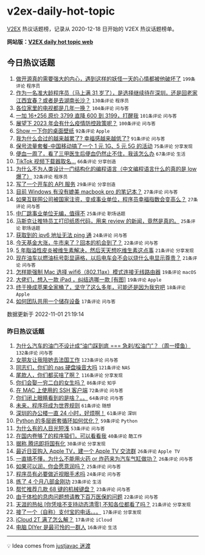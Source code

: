 # v2ex-daily-hot-topic

[V2EX](https://www.v2ex.com/) 热议话题榜，记录从 2020-12-18 日开始的 V2EX 热议话题榜单。

**网站版：[V2EX daily hot topic web](https://boojack.github.io/v2ex-daily-hot-topic-web/)**

## 今日热议话题

<!-- TODAY BEGIN -->

1. [做开源真的需要强大的内心，遇到这样的妖怪一天的心情都被他破坏了](https://www.v2ex.com/t/891756) `199条评论` `程序员`
1. [作为一名准大龄程序员（马上满 31 岁了），是选择继续待在深圳，还是回老家江西宜春？或者是去湖南长沙？](https://www.v2ex.com/t/891658) `130条评论` `程序员`
1. [各位家里的电视都是几年一换？](https://www.v2ex.com/t/891631) `104条评论` `问与答`
1. [一加 16+256 原价 3799 直降 600 到 3199，打醒我](https://www.v2ex.com/t/891630) `101条评论` `问与答`
1. [展望下 2023 年会有什么疫情防控政策呢？](https://www.v2ex.com/t/891681) `100条评论` `问与答`
1. [Show 一下你的桌面壁纸](https://www.v2ex.com/t/891728) `92条评论` `Apple`
1. [我为什么会过的越来越累了? 幸福感越来越低了?](https://www.v2ex.com/t/891686) `91条评论` `问与答`
1. [保号流量套餐-中国移动搞了一个 1 元 1G、5 元 5G 的活动](https://www.v2ex.com/t/891634) `75条评论` `分享发现`
1. [便血一周了，看了三甲医生后便血仍然止不住，我该怎么办](https://www.v2ex.com/t/891650) `67条评论` `生活`
1. [TikTok 视频下载器取名...](https://www.v2ex.com/t/891790) `66条评论` `分享创造`
1. [为什么不为人类设计一门结构化的编程语言（中文编程语言什么的真的是 low 爆了）](https://www.v2ex.com/t/891914) `32条评论` `程序员`
1. [写了一个开车的 API 服务](https://www.v2ex.com/t/891809) `29条评论` `分享创造`
1. [目前 Windows 有没有媲美 macbook pro 的笔记本？](https://www.v2ex.com/t/891857) `27条评论` `问与答`
1. [如果互联网公司被国家注资，变成事业单位，程序员幸福指数会变高么？](https://www.v2ex.com/t/891796) `27条评论` `问与答`
1. [中厂跳事业单位无编，值得不](https://www.v2ex.com/t/891840) `25条评论` `职场话题`
1. [马斯克让推特员工打印纸质代码，用来 review 的新闻，竟然是真的。](https://www.v2ex.com/t/891741) `25条评论` `职场话题`
1. [获取到的 ipv6 地址无法 ping 通](https://www.v2ex.com/t/891844) `24条评论` `问与答`
1. [今天基金大涨，牛市来了？回本的机会到了？](https://www.v2ex.com/t/891788) `22条评论` `问与答`
1. [5 年脂溢性皮炎被维生素解决，然后天天想吃维生素这点事](https://www.v2ex.com/t/891848) `21条评论` `分享发现`
1. [现在油车以燃油标号彰显逼格，以后电车会不会以烧什么电显示尊贵？](https://www.v2ex.com/t/891695) `21条评论` `问与答`
1. [怎样能强制 Mac 选择 wifi6（802.11ax）模式连接无线路由器](https://www.v2ex.com/t/891839) `19条评论` `macOS`
1. [大佬们，想入一款 iPad ，纠结选哪一款 [有图]](https://www.v2ex.com/t/891697) `19条评论` `Apple`
1. [终于换成苹果全家桶了，坚守了这么多年，可能还是因为我穷吧](https://www.v2ex.com/t/891647) `18条评论` `Apple`
1. [如何团队共用一个储存设备](https://www.v2ex.com/t/891902) `17条评论` `问与答`

数据更新于 2022-11-01 21:19:14

<!-- TODAY END -->

### 昨日热议话题

<!-- YESTERDAY BEGIN -->

1. [为什么汽车的油门不设计成“油门踩到底 === 急刹/松油门”？（周一摸鱼）](https://www.v2ex.com/t/891394) `132条评论` `问与答`
1. [女朋友让我陪她去法国工作](https://www.v2ex.com/t/891341) `123条评论` `问与答`
1. [同志们，你们的 nas 硬盘噪音大吗](https://www.v2ex.com/t/891332) `121条评论` `NAS`
1. [尾款人，你们都买啥了啊？](https://www.v2ex.com/t/891486) `116条评论` `分享发现`
1. [你们会娶一穷二白的女生吗？](https://www.v2ex.com/t/891399) `86条评论` `知乎`
1. [在 MAC 上使用的 SSH 客户端](https://www.v2ex.com/t/891314) `72条评论` `问与答`
1. [你们闭上眼睛看到的是啥？。。](https://www.v2ex.com/t/891392) `64条评论` `问与答`
1. [未来，程序将成为世界规则](https://www.v2ex.com/t/891548) `61条评论` `随想`
1. [深圳的办公楼一直 24 小时，好烦啊！](https://www.v2ex.com/t/891356) `61条评论` `深圳`
1. [Python 的多层嵌套循环如何优化？](https://www.v2ex.com/t/891370) `59条评论` `Python`
1. [为什么有的人目光短浅](https://www.v2ex.com/t/891321) `53条评论` `问与答`
1. [在国内卷够了的程序猿们，可以看看我](https://www.v2ex.com/t/891569) `40条评论` `酷工作`
1. [据称 腾讯即将国有化](https://www.v2ex.com/t/891615) `30条评论` `分享发现`
1. [最近日亚购入 Apple TV，建一个 Apple TV 交流群](https://www.v2ex.com/t/891458) `26条评论` `Apple TV`
1. [一直搞不懂，为什么不能用火药 or 炸药来为汽车气缸做功？](https://www.v2ex.com/t/891369) `26条评论` `问与答`
1. [如果可以润，你会愿意润吗？](https://www.v2ex.com/t/891551) `25条评论` `问与答`
1. [程序员有必要做近视眼手术吗](https://www.v2ex.com/t/891508) `24条评论` `问与答`
1. [练了 4 个月八部金刚功](https://www.v2ex.com/t/891381) `23条评论` `生活`
1. [帮忙推荐几款 68 键的机械键盘？](https://www.v2ex.com/t/891351) `23条评论` `问与答`
1. [由于体检的息肉问题想请教下百万医保的问题](https://www.v2ex.com/t/891311) `22条评论` `问与答`
1. [天涯的热帖 [你凭啥不支持动态清零] 不知各位都看了吗？](https://www.v2ex.com/t/891519) `21条评论` `分享发现`
1. [接了一个（自称）支付宝的电话。。。](https://www.v2ex.com/t/891490) `17条评论` `分享发现`
1. [iCloud 2T 满了怎么解？](https://www.v2ex.com/t/891402) `17条评论` `iCloud`
1. [电脑 DIYer 是最可怜的一群人](https://www.v2ex.com/t/891581) `16条评论` `生活`

<!-- YESTERDAY END -->

---

💡 Idea comes from [justjavac 迷渡](https://github.com/justjavac/)

